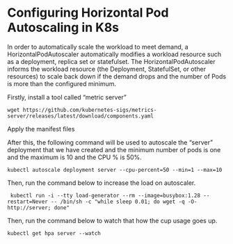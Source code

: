 # Configuring Horizontal Pod Autoscaling in K8s

In order to automatically scale the workload to meet demand, a HorizontalPodAutoscaler automatically modifies a workload resource such as a deployment, replica set or statefulset.
The HorizontalPodAutoscaler informs the workload resource (the Deployment, StatefulSet, or other resources) to scale back down if the demand drops and the number of Pods is more than the configured minimum.

Firstly, install a tool called “metric server”

`wget https://github.com/kubernetes-sigs/metrics-server/releases/latest/download/components.yaml`

Apply the manifest files

After this, the following command will be used to autoscale the “server” deployment that we have created and the minimum number of pods is one and the maximum is 10 and the CPU % is 50%.

`kubectl autoscale deployment server --cpu-percent=50 --min=1 --max=10`

Then, run the command below to increase the load on autoscaler.

` kubectl run -i --tty load-generator --rm --image=busybox:1.28 --restart=Never -- /bin/sh -c "while sleep 0.01; do wget -q -O- http://server; done"`

Then, run the command below to watch that how the cup usage goes up.

`kubectl get hpa server --watch`

